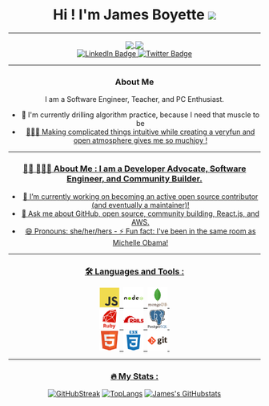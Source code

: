 <div id="header" align="center">
	<h1>
		Hi ! <span style="opacity: 0">  </span>I'm James Boyette
		<img
			src="https://media.giphy.com/media/hvRJCLFzcasrR4ia7z/giphy.gif"
			width="30px"
		/>
	</h1>

---

<div>
	<a href="https://myoctocat.dev/@sou7hernsaint/octocat">
		<img
			align="center"
			src="https://user-images.githubusercontent.com/22990146/155748276-bc6a3a99-b8e3-464e-adf5-ca88b5acd642.png"
			width="200"
		/>
		<img
			align="center"
			src="https://myoctocat.dev/@sou7hernsaint/octocat"
			width="200"
		/>
	</a>
	<div id="badges">
		<a href="https://www.linkedin.com/in/james-boyette/">
			<img
				src="https://img.shields.io/badge/LinkedIn-blue?style=for-the-badge&logo=linkedin&logoColor=white"
				alt="LinkedIn Badge"
			/>
		</a>
		<a href="twitter.com/sou7hernsaint">
			<img
				src="https://img.shields.io/badge/Twitter-blue?style=for-the-badge&logo=twitter&logoColor=white"
				alt="Twitter Badge"
			/>
		</a>
	</div>
</div>

---

<!-- <div align="center"></div> -->
<h3 align="center">About Me</h3>
<container>
  <div>I am a Software Engineer, Teacher, and PC Enthusiast.
    <ul>
      <li>🌱 I'm currently drilling algorithm practice, because I need that muscle to be <span class="tenor-gif-embed" data-postid="19373906" data-share-method="host" data-aspect-ratio="1.28514" data-width="100%"><a href="https://tenor.com/view/workout-strong-flex-muscle-biceps-gif-19373906"><script type="text/javascript" async src="https://tenor.com/embed.js"></script></span></li>
      <li>👨🏻‍🏫 Making complicated things intuitive while creating a <span font-style="bold">very</span>fun and open atmosphere gives me <span font-style="italic">so much</span>joy !</li>
    </ul>
  </div>
</container>

---

### 👋🏾 👩🏾‍💻 About Me : I am a Developer Advocate, Software Engineer, and Community Builder.

-   🌱 I’m currently working on becoming an active open source
    contributor (and eventually a maintainer)!
-   💬 Ask me about GitHub, open
    source, community building, React.js, and AWS.
-   😄 Pronouns: she/her/hers - ⚡
    Fun fact: I've been in the same room as Michelle Obama!

---

### :hammer_and_wrench: Languages and Tools :

<div>
  <!-- <ul>
  <li font-size="20px"> -->
  <container display="flex" flex-direction="row" justify-content="space-around">
    <div margin="0 10px">
      <img
        src="https://github.com/devicons/devicon/blob/master/icons/javascript/javascript-original.svg"
        title="JavaScript"
        alt="JavaScript"
        width="40"
        height="40"
        font-size="10px"
      />&nbsp;
      <img
        src="https://github.com/devicons/devicon/blob/master/icons/nodejs/nodejs-original-wordmark.svg"
        title="NodeJS"
        alt="NodeJS"
        width="40"
        height="40"
        font-size="10px"
      />&nbsp;
      <img
        src="https://github.com/devicons/devicon/blob/master/icons/mongodb/mongodb-original-wordmark.svg"
        title="MongoDB"
        alt="MongoDB"
        width="40"
        height="40"
        font-size="10px"
      />&nbsp;
    </div>
    <div margin="0 50px">
    <!-- </li>
    <li font-size="20px"> -->
      <img
        src="https://github.com/devicons/devicon/blob/master/icons/ruby/ruby-plain-wordmark.svg"
        title="Ruby"
        alt="Ruby"
        width="40"
        height="40"
        font-size="10px"
      />&nbsp;
      <img
        src="https://github.com/devicons/devicon/blob/master/icons/rails/rails-plain-wordmark.svg"
        title="Rails"
        alt="Rails"
        width="40"
        height="40"
        font-size="10px"
      />&nbsp;
      <img
        src="https://github.com/devicons/devicon/blob/master/icons/postgresql/postgresql-original-wordmark.svg"
        title="PostgreSQL"
        alt="PostgreSQL"
        width="40"
        height="40"
        font-size="10px"
        />&nbsp;
    </div>
    <div margin="0 50px">
    <!-- </li>
    <li font-size="20px"> -->
      <img
        src="https://github.com/devicons/devicon/blob/master/icons/html5/html5-original.svg"
        title="HTML5"
        alt="HTML"
        width="40"
        height="40"
        font-size="10px"
      />&nbsp;
        <img
        src="https://github.com/devicons/devicon/blob/master/icons/css3/css3-plain-wordmark.svg"
        title="CSS3"
        alt="CSS"
        width="40"
        height="40"
        font-size="10px"
      />&nbsp;
      <img
        src="https://github.com/devicons/devicon/blob/master/icons/git/git-original-wordmark.svg"
        title="Git"
        **alt="Git"
        width="40"
        height="40"
        font-size="10px"
      />&nbsp;
    </div>
    <!-- </li>
  </ul> -->
  </container>
</div>

---

### :fire: My Stats :

[![GitHubStreak](http://github-readme-streak-stats.herokuapp.com?user=sou7hernsaint&theme=gruvbox&background=55,FEFFEE,9C9E6D,9C9E6D,9C9E6D,C1C381,072846,031321&title_color=FFC302&text_color=fff&icon_color=faee0c&date_format=M%20j%5B%2C%20Y%5D)](https://git.io/streak-stats)
[![TopLangs](https://github-readme-stats.vercel.app/api/top-langs/?username=sou7hernsaint&theme=gruvbox&bg_color=55,FEFFEE,9C9E6D,9C9E6D,9C9E6D,C1C381,072846,031321&title_color=FFC302&text_color=fff&icon_color=faee0c)](https://github.com/anuraghazra/github-readme-stats)
[![James's GitHubstats](https://github-readme-stats.vercel.app/api?username=sou7hernsaint&theme=gruvbox&show_icons=true&bg_color=30,FEFFEE,9C9E6D,9C9E6D,C1C381,072846,031321&title_color=FFC302&text_color=fff&icon_color=faee0c)](https://github.com/anuraghazra/github-readme-stats)

<!-- --- ### :writing_hand: Blog Posts : -->
<!-- BLOG-POST-LIST:START -->
<!-- - [Deploying My First GitHub App with
Probot](https://dev.to/github/developing-my-first-github-app-with-probot-3g0p) -
[Teaching to Empower: How to Support Junior
Engineers](https://blackgirlbytes.dev/how-to-support-early-career-developers) -
[How to Create the Perfect README for Your Open Source
Project](https://dev.to/github/how-to-create-the-perfect-readme-for-your-open-source-project-1k69)
- [Make your first contribution to a GitHub
Action!](https://dev.to/github/how-to-edit-a-github-action-3j14) -->
<!-- BLOG-POST-LIST:END -->
